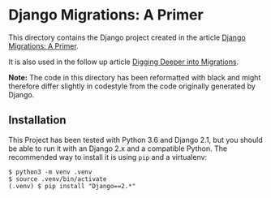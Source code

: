 # Django Migrations: A Primer

This directory contains the Django project created in the article [Django Migrations: A Primer](https://realpython.com/django-migrations-a-primer/).

It is also used in the follow up article [Digging Deeper into Migrations](https://realpython.com/digging-deeper-into-migrations/).

**Note:** The code in this directory has been reformatted with black and might therefore differ slightly in codestyle from the code originally generated by Django.

## Installation

This Project has been tested with Python 3.6 and Django 2.1, but you should be able to run it with an Django 2.x and a compatible Python. The recommended way to install it is using `pip` and a virtualenv:

    $ python3 -m venv .venv
    $ source .venv/bin/activate
    (.venv) $ pip install "Django==2.*"

